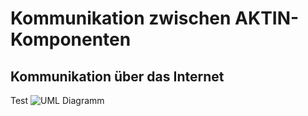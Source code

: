 ﻿Kommunikation zwischen AKTIN-Komponenten
========================================



Kommunikation über das Internet
--------
Test
![UML Diagramm][outside_comm]




[outside_comm]: plantuml/outside-communication.png "Kommunikation über das Internet"

